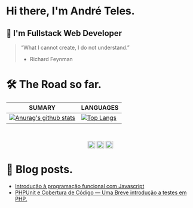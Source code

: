 # Hi there, I'm André Teles.

## 🧔 I'm Fullstack Web Developer

> “What I cannot create, I do not understand.”
> - Richard Feynman

# 🛠️ The Road so far.

| **SUMARY**                                                                                                                                              | **LANGUAGES**                                                                                                                                         |
| ------------------------------------------------------------------------------------------------------------------------------------------------------- | ----------------------------------------------------------------------------------------------------------------------------------------------------- |
| [![Anurag's github stats](https://github-readme-stats.vercel.app/api?username=apteles&show_icons=true)](https://github.com/apteles/github-readme-stats) | [![Top Langs](https://github-readme-stats.vercel.app/api/top-langs/?username=apteles&layout=compact)](https://github.com/apteles/github-readme-stats) |

<br/>
<p align="center">
<a href="https://twitter.com/andretelestp" target="blank"><img align="center" src="https://simpleicons.org/icons/twitter.svg" alt="andretelestp" height="20" width="20" /></a>
<a href="https://linkedin.com/in/andre-teles" target="blank"><img align="center" src="https://simpleicons.org/icons/linkedin.svg" alt="André Teles" height="20" width="20" /></a>
<a href="mailto:andre.telestp@gmail.com"><img align="center" src="https://simpleicons.org/icons/gmail.svg" height="20" width="20"/><a>

</p>

# 📖 Blog posts.

<!-- BLOG-POST-LIST:START -->
- [Introdução à programação funcional com Javascript](https://medium.com/@apteles/introdu%C3%A7%C3%A3o-%C3%A0-programa%C3%A7%C3%A3o-funcional-com-javascript-6c588ef1ef00?source=rss-a1bd375db343------2)
- [PHPUnit e Cobertura de Código — Uma Breve introdução a testes em PHP.](https://medium.com/trainingcenter/phpunit-e-cobertura-de-c%C3%B3digo-uma-breve-introdu%C3%A7%C3%A3o-a-testes-em-php-47c7ffb7b5ba?source=rss-a1bd375db343------2)
<!-- BLOG-POST-LIST:END -->

<!--
**apteles/apteles** is a ✨ _special_ ✨ repository because its `README.md` (this file) appears on your GitHub profile.

Here are some ideas to get you started:

- 🔭 I’m currently working on ...
- 🌱 I’m currently learning ...
- 👯 I’m looking to collaborate on ...
- 🤔 I’m looking for help with ...
- 💬 Ask me about ...
- 📫 How to reach me: ...
- 😄 Pronouns: ...
- ⚡ Fun fact: ...
-->
